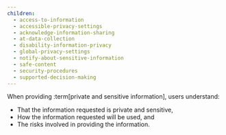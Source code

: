```yaml
---
children:
  - access-to-information
  - accessible-privacy-settings
  - acknowledge-information-sharing
  - at-data-collection
  - disability-information-privacy
  - global-privacy-settings
  - notify-about-sensitive-information
  - safe-content
  - security-procedures
  - supported-decision-making
---
```


When providing :term[private and sensitive information], users understand:
* That the information requested is private and sensitive,
* How the information requested will be used, and
* The risks involved in providing the information.

